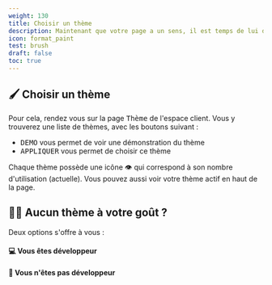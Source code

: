 ```yaml
---
weight: 130
title: Choisir un thème
description: Maintenant que votre page a un sens, il est temps de lui donner du style !
icon: format_paint
test: brush
draft: false
toc: true
---
```

## 🖌 Choisir un thème 
Pour cela, rendez vous sur la page <kbd>Thème</kbd> de l'espace client. Vous y trouverez une liste de thèmes, avec les boutons suivant :

- <kbd>DEMO</kbd> vous permet de voir une démonstration du thème
- <kbd>APPLIQUER</kbd> vous permet de choisir ce thème

Chaque thème possède une icône 👁 qui correspond à son nombre d'utilisation (actuelle). Vous pouvez aussi voir votre thème actif en haut de la page.

## 😶‍🌫️ Aucun thème à votre goût ? 

Deux options s'offre à vous :

#### 💻 Vous êtes développeur
#### 🥁 Vous n'êtes pas développeur